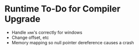# Runtime To-Do for Compiler Upgrade
- Handle `xmm`'s correctly for windows
- Change offset, etc
- Memory mapping so null pointer dereference causes a crash